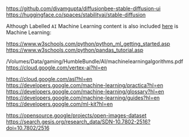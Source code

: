 https://github.com/divamgupta/diffusionbee-stable-diffusion-ui
https://huggingface.co/spaces/stabilityai/stable-diffusion

Although Labelled `AI` Machine Learning content is also included [here](/Volumes/Data/gaming/HumbleBundle/AI ) is Machine Learning:

https://www.w3schools.com/python/python_ml_getting_started.asp
https://www.w3schools.com/python/pandas_tutorial.asp

/Volumes/Data/gaming/HumbleBundle/AI/machinelearningalgorithms.pdf
https://cloud.google.com/vertex-ai?hl=en

https://cloud.google.com/asl?hl=en
https://developers.google.com/machine-learning/practica?hl=en
https://developers.google.com/machine-learning/glossary?hl=en
https://developers.google.com/machine-learning/guides?hl=en
https://developers.google.com/ml-kit?hl=en

https://opensource.google/projects/open-images-dataset
https://search.gesis.org/research_data/SDN-10.7802-2516?doi=10.7802/2516